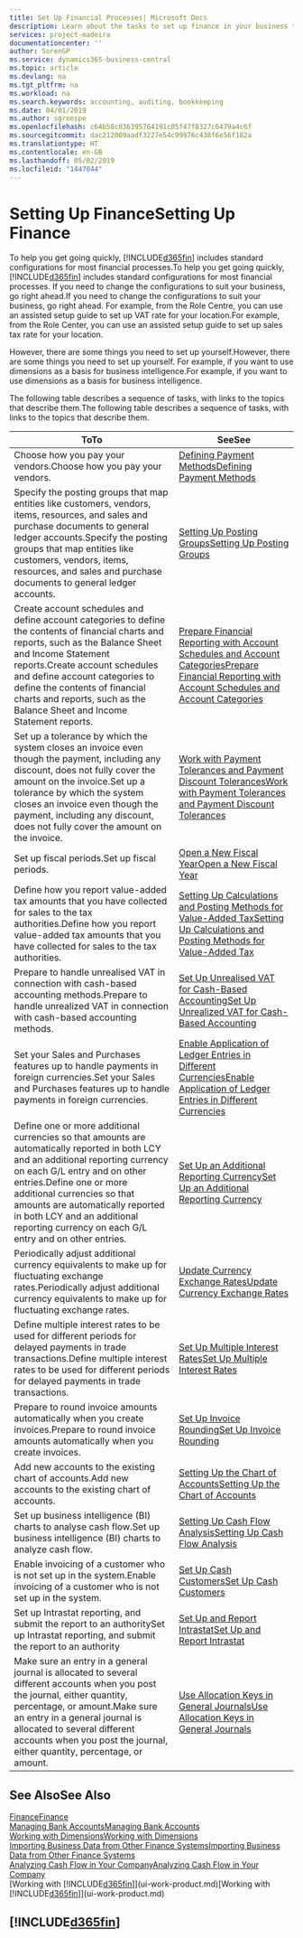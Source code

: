 ```yaml
---
title: Set Up Financial Processes| Microsoft Docs
description: Learn about the tasks to set up finance in your business to suit all your accounting, auditing, or bookkeeping needs.
services: project-madeira
documentationcenter: ''
author: SorenGP
ms.service: dynamics365-business-central
ms.topic: article
ms.devlang: na
ms.tgt_pltfrm: na
ms.workload: na
ms.search.keywords: accounting, auditing, bookkeeping
ms.date: 04/01/2019
ms.author: sgroespe
ms.openlocfilehash: c64b58c036395764191c05f47f8327c6479a4c6f
ms.sourcegitcommit: dac212009aadf3227e54c99976c438f6e56f182a
ms.translationtype: HT
ms.contentlocale: en-GB
ms.lasthandoff: 05/02/2019
ms.locfileid: "1447044"
---
```

# <a name="setting-up-finance"></a><span data-ttu-id="2cc65-103">Setting Up Finance</span><span class="sxs-lookup"><span data-stu-id="2cc65-103">Setting Up Finance</span></span>
<span data-ttu-id="2cc65-104">To help you get going quickly, [!INCLUDE[d365fin](includes/d365fin_md.md)] includes standard configurations for most financial processes.</span><span class="sxs-lookup"><span data-stu-id="2cc65-104">To help you get going quickly, [!INCLUDE[d365fin](includes/d365fin_md.md)] includes standard configurations for most financial processes.</span></span> <span data-ttu-id="2cc65-105">If you need to change the configurations to suit your business, go right ahead.</span><span class="sxs-lookup"><span data-stu-id="2cc65-105">If you need to change the configurations to suit your business, go right ahead.</span></span> <span data-ttu-id="2cc65-106">For example, from the Role Centre, you can use an assisted setup guide to set up VAT rate for your location.</span><span class="sxs-lookup"><span data-stu-id="2cc65-106">For example, from the Role Center, you can use an assisted setup guide to set up sales tax rate for your location.</span></span>  

<span data-ttu-id="2cc65-107">However, there are some things you need to set up yourself.</span><span class="sxs-lookup"><span data-stu-id="2cc65-107">However, there are some things you need to set up yourself.</span></span> <span data-ttu-id="2cc65-108">For example, if you want to use dimensions as a basis for business intelligence.</span><span class="sxs-lookup"><span data-stu-id="2cc65-108">For example, if you want to use dimensions as a basis for business intelligence.</span></span>  

<span data-ttu-id="2cc65-109">The following table describes a sequence of tasks, with links to the topics that describe them.</span><span class="sxs-lookup"><span data-stu-id="2cc65-109">The following table describes a sequence of tasks, with links to the topics that describe them.</span></span>

| <span data-ttu-id="2cc65-110">To</span><span class="sxs-lookup"><span data-stu-id="2cc65-110">To</span></span> | <span data-ttu-id="2cc65-111">See</span><span class="sxs-lookup"><span data-stu-id="2cc65-111">See</span></span> |
| --- | --- |
| <span data-ttu-id="2cc65-112">Choose how you pay your vendors.</span><span class="sxs-lookup"><span data-stu-id="2cc65-112">Choose how you pay your vendors.</span></span> |[<span data-ttu-id="2cc65-113">Defining Payment Methods</span><span class="sxs-lookup"><span data-stu-id="2cc65-113">Defining Payment Methods</span></span>](finance-payment-methods.md) |
| <span data-ttu-id="2cc65-114">Specify the posting groups that map entities like customers, vendors, items, resources, and sales and purchase documents to general ledger accounts.</span><span class="sxs-lookup"><span data-stu-id="2cc65-114">Specify the posting groups that map entities like customers, vendors, items, resources, and sales and purchase documents to general ledger accounts.</span></span> |[<span data-ttu-id="2cc65-115">Setting Up Posting Groups</span><span class="sxs-lookup"><span data-stu-id="2cc65-115">Setting Up Posting Groups</span></span>](finance-posting-groups.md)|
|<span data-ttu-id="2cc65-116">Create account schedules and define account categories to define the contents of financial charts and reports, such as the Balance Sheet and Income Statement reports.</span><span class="sxs-lookup"><span data-stu-id="2cc65-116">Create account schedules and define account categories to define the contents of financial charts and reports, such as the Balance Sheet and Income Statement reports.</span></span>|[<span data-ttu-id="2cc65-117">Prepare Financial Reporting with Account Schedules and Account Categories</span><span class="sxs-lookup"><span data-stu-id="2cc65-117">Prepare Financial Reporting with Account Schedules and Account Categories</span></span>](bi-how-work-account-schedule.md)|
|<span data-ttu-id="2cc65-118">Set up a tolerance by which the system closes an invoice even though the payment, including any discount, does not fully cover the amount on the invoice.</span><span class="sxs-lookup"><span data-stu-id="2cc65-118">Set up a tolerance by which the system closes an invoice even though the payment, including any discount, does not fully cover the amount on the invoice.</span></span>|[<span data-ttu-id="2cc65-119">Work with Payment Tolerances and Payment Discount Tolerances</span><span class="sxs-lookup"><span data-stu-id="2cc65-119">Work with Payment Tolerances and Payment Discount Tolerances</span></span>](finance-payment-tolerance-and-payment-discount-tolerance.md)|
| <span data-ttu-id="2cc65-120">Set up fiscal periods.</span><span class="sxs-lookup"><span data-stu-id="2cc65-120">Set up fiscal periods.</span></span> |[<span data-ttu-id="2cc65-121">Open a New Fiscal Year</span><span class="sxs-lookup"><span data-stu-id="2cc65-121">Open a New Fiscal Year</span></span>](finance-how-open-new-fiscal-year.md) |
| <span data-ttu-id="2cc65-122">Define how you report value-added tax amounts that you have collected for sales to the tax authorities.</span><span class="sxs-lookup"><span data-stu-id="2cc65-122">Define how you report value-added tax amounts that you have collected for sales to the tax authorities.</span></span> |[<span data-ttu-id="2cc65-123">Setting Up Calculations and Posting Methods for Value-Added Tax</span><span class="sxs-lookup"><span data-stu-id="2cc65-123">Setting Up Calculations and Posting Methods for Value-Added Tax</span></span>](finance-setup-vat.md)|
|<span data-ttu-id="2cc65-124">Prepare to handle unrealised VAT in connection with cash-based accounting methods.</span><span class="sxs-lookup"><span data-stu-id="2cc65-124">Prepare to handle unrealized VAT in connection with cash-based accounting methods.</span></span>|[<span data-ttu-id="2cc65-125">Set Up Unrealised VAT for Cash-Based Accounting</span><span class="sxs-lookup"><span data-stu-id="2cc65-125">Set Up Unrealized VAT for Cash-Based Accounting</span></span>](finance-setup-unrealized-vat.md)|
| <span data-ttu-id="2cc65-126">Set your Sales and Purchases features up to handle payments in foreign currencies.</span><span class="sxs-lookup"><span data-stu-id="2cc65-126">Set your Sales and Purchases features up to handle payments in foreign currencies.</span></span>|[<span data-ttu-id="2cc65-127">Enable Application of Ledger Entries in Different Currencies</span><span class="sxs-lookup"><span data-stu-id="2cc65-127">Enable Application of Ledger Entries in Different Currencies</span></span>](finance-how-enable-application-ledger-entries-different-currencies.md)
|<span data-ttu-id="2cc65-128">Define one or more additional currencies so that amounts are automatically reported in both LCY and an additional reporting currency on each G/L entry and on other entries.</span><span class="sxs-lookup"><span data-stu-id="2cc65-128">Define one or more additional currencies so that amounts are automatically reported in both LCY and an additional reporting currency on each G/L entry and on other entries.</span></span>|[<span data-ttu-id="2cc65-129">Set Up an Additional Reporting Currency</span><span class="sxs-lookup"><span data-stu-id="2cc65-129">Set Up an Additional Reporting Currency</span></span>](finance-how-setup-additional-currencies.md)|
|<span data-ttu-id="2cc65-130">Periodically adjust additional currency equivalents to make up for fluctuating exchange rates.</span><span class="sxs-lookup"><span data-stu-id="2cc65-130">Periodically adjust additional currency equivalents to make up for fluctuating exchange rates.</span></span>|[<span data-ttu-id="2cc65-131">Update Currency Exchange Rates</span><span class="sxs-lookup"><span data-stu-id="2cc65-131">Update Currency Exchange Rates</span></span>](finance-how-update-currencies.md)|
|<span data-ttu-id="2cc65-132">Define multiple interest rates to be used for different periods for delayed payments in trade transactions.</span><span class="sxs-lookup"><span data-stu-id="2cc65-132">Define multiple interest rates to be used for different periods for delayed payments in trade transactions.</span></span>|[<span data-ttu-id="2cc65-133">Set Up Multiple Interest Rates</span><span class="sxs-lookup"><span data-stu-id="2cc65-133">Set Up Multiple Interest Rates</span></span>](finance-how-to-set-up-multiple-interest-rates.md)|
|<span data-ttu-id="2cc65-134">Prepare to round invoice amounts automatically when you create invoices.</span><span class="sxs-lookup"><span data-stu-id="2cc65-134">Prepare to round invoice amounts automatically when you create invoices.</span></span>|[<span data-ttu-id="2cc65-135">Set Up Invoice Rounding</span><span class="sxs-lookup"><span data-stu-id="2cc65-135">Set Up Invoice Rounding</span></span>](finance-set-up-invoice-rounding.md)|
| <span data-ttu-id="2cc65-136">Add new accounts to the existing chart of accounts.</span><span class="sxs-lookup"><span data-stu-id="2cc65-136">Add new accounts to the existing chart of accounts.</span></span> |[<span data-ttu-id="2cc65-137">Setting Up the Chart of Accounts</span><span class="sxs-lookup"><span data-stu-id="2cc65-137">Setting Up the Chart of Accounts</span></span>](finance-setup-chart-accounts.md) |
| <span data-ttu-id="2cc65-138">Set up business intelligence (BI) charts to analyse cash flow.</span><span class="sxs-lookup"><span data-stu-id="2cc65-138">Set up business intelligence (BI) charts to analyze cash flow.</span></span> |[<span data-ttu-id="2cc65-139">Setting Up Cash Flow Analysis</span><span class="sxs-lookup"><span data-stu-id="2cc65-139">Setting Up Cash Flow Analysis</span></span>](finance-setup-cash-flow-analyses.md) |
|<span data-ttu-id="2cc65-140">Enable invoicing of a customer who is not set up in the system.</span><span class="sxs-lookup"><span data-stu-id="2cc65-140">Enable invoicing of a customer who is not set up in the system.</span></span>|[<span data-ttu-id="2cc65-141">Set Up Cash Customers</span><span class="sxs-lookup"><span data-stu-id="2cc65-141">Set Up Cash Customers</span></span>](finance-how-to-set-up-cash-customers.md)|
| <span data-ttu-id="2cc65-142">Set up Intrastat reporting, and submit the report to an authority</span><span class="sxs-lookup"><span data-stu-id="2cc65-142">Set up Intrastat reporting, and submit the report to an authority</span></span> | [<span data-ttu-id="2cc65-143">Set Up and Report Intrastat</span><span class="sxs-lookup"><span data-stu-id="2cc65-143">Set Up and Report Intrastat</span></span>](finance-how-setup-report-intrastat.md)|
|<span data-ttu-id="2cc65-144">Make sure an entry in a general journal is allocated to several different accounts when you post the journal, either quantity, percentage, or amount.</span><span class="sxs-lookup"><span data-stu-id="2cc65-144">Make sure an entry in a general journal is allocated to several different accounts when you post the journal, either quantity, percentage, or amount.</span></span>|[<span data-ttu-id="2cc65-145">Use Allocation Keys in General Journals</span><span class="sxs-lookup"><span data-stu-id="2cc65-145">Use Allocation Keys in General Journals</span></span>](ui-how-use-allocation-keys-general-journals.md)|

## <a name="see-also"></a><span data-ttu-id="2cc65-146">See Also</span><span class="sxs-lookup"><span data-stu-id="2cc65-146">See Also</span></span>
[<span data-ttu-id="2cc65-147">Finance</span><span class="sxs-lookup"><span data-stu-id="2cc65-147">Finance</span></span>](finance.md)  
[<span data-ttu-id="2cc65-148">Managing Bank Accounts</span><span class="sxs-lookup"><span data-stu-id="2cc65-148">Managing Bank Accounts</span></span>](bank-manage-bank-accounts.md)  
[<span data-ttu-id="2cc65-149">Working with Dimensions</span><span class="sxs-lookup"><span data-stu-id="2cc65-149">Working with Dimensions</span></span>](finance-dimensions.md)  
[<span data-ttu-id="2cc65-150">Importing Business Data from Other Finance Systems</span><span class="sxs-lookup"><span data-stu-id="2cc65-150">Importing Business Data from Other Finance Systems</span></span>](across-import-data-configuration-packages.md)  
[<span data-ttu-id="2cc65-151">Analyzing Cash Flow in Your Company</span><span class="sxs-lookup"><span data-stu-id="2cc65-151">Analyzing Cash Flow in Your Company</span></span>](finance-analyze-cash-flow.md)  
<span data-ttu-id="2cc65-152">[Working with [!INCLUDE[d365fin](includes/d365fin_md.md)]](ui-work-product.md)</span><span class="sxs-lookup"><span data-stu-id="2cc65-152">[Working with [!INCLUDE[d365fin](includes/d365fin_md.md)]](ui-work-product.md)</span></span>  

## [!INCLUDE[d365fin](includes/free_trial_md.md)]  
